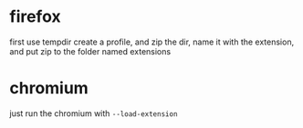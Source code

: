 # firefox

first use tempdir create a profile, and zip the dir, name it with the extension, and put zip to the folder named extensions

# chromium

just run the chromium with `--load-extension`
